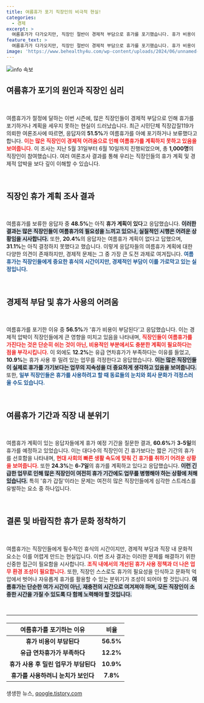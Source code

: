 ```yaml
---
title: 여름휴가 포기 직장인의 비극적 현실!
categories:
  - 경제
excerpt: >
  여름휴가가 다가오지만, 직장인 절반이 경제적 부담으로 휴가를 포기했습니다. 휴가 비용이 가장 큰 이유로, 직장갑질과 업무 압박 속에 여름휴가의 현실을 파헤칩니다. 클릭해서 더 알아보세요!
feature_text: >
  여름휴가가 다가오지만, 직장인 절반이 경제적 부담으로 휴가를 포기했습니다. 휴가 비용이 가장 큰 이유로, 직장갑질과 업무 압박 속에 여름휴가의 현실을 파헤칩니다. 클릭해서 더 알아보세요!
image: 'https://www.behealthy4u.com/wp-content/uploads/2024/06/unnamed-file.png'
---
```


<p><img src="https://www.behealthy4u.com/wp-content/uploads/2024/06/unnamed-file.png" alt="info 속보" /></p>

<h2 data-ke-size="size26">여름휴가 포기의 원인과 직장인 심리</h2>

<p data-ke-size="size16">&nbsp;</p>

<p>여름휴가가 절정에 달하는 이번 시즌에, 많은 직장인들이 경제적 부담으로 인해 휴가를 포기하거나 계획을 세우지 못하는 현실이 드러났습니다. 최근 시민단체 직장갑질119가 의뢰한 여론조사에 따르면, 응답자의 <strong>51.5%</strong>가 여름휴가를 아예 포기하거나 보류했다고 합니다. <b><span style="color: #ee2323;">이는 많은 직장인이 경제적 어려움으로 인해 여름휴가를 계획하지 못하고 있음을 보여줍니다.</span></b> 이 조사는 지난 5월 31일부터 6월 10일까지 진행되었으며, 총 <strong>1,000명</strong>의 직장인이 참여했습니다. 여러 여론조사 결과를 통해 우리는 직장인들의 휴가 계획 및 경제적 압박을 보다 깊이 이해할 수 있습니다.</p>

<p data-ke-size="size16">&nbsp;</p>

<h2 data-ke-size="size26">직장인 휴가 계획 조사 결과</h2>

<p data-ke-size="size16">&nbsp;</p>

<p>여름휴가를 보류한 응답자 중 <strong>48.5%</strong>는 아직 <strong>휴가 계획이 있다</strong>고 응답했습니다. <b><span style="background-color: #21538527;">이러한 결과는 많은 직장인들이 여름휴가의 필요성을 느끼고 있으나, 실질적인 시행은 어려운 상황임을 시사합니다.</span></b> 또한, <strong>20.4%</strong>의 응답자는 여름휴가 계획이 없다고 답했으며, <strong>31.1%</strong>는 아직 결정하지 못했다고 했습니다. 이렇게 응답자들의 여름휴가 계획에 대한 다양한 의견이 존재하지만, 경제적 문제는 그 중 가장 큰 도전 과제로 여겨집니다. <b><span style="color: #1a5490;">여름휴가는 직장인들에게 중요한 휴식의 시간이지만, 경제적인 부담이 이를 가로막고 있는 실정입니다.</span></b></p>

<p data-ke-size="size16">&nbsp;</p>

<h2 data-ke-size="size26">경제적 부담 및 휴가 사용의 어려움</h2>

<p data-ke-size="size16">&nbsp;</p>

<p>여름휴가를 포기한 이유 중 <strong>56.5%</strong>가 '휴가 비용이 부담된다'고 응답했습니다. 이는 경제적 압박이 직장인들에게 큰 영향을 미치고 있음을 나타내며, <b><span style="color: #ee2323;">직장인들이 여름휴가를 가진다는 것은 단순히 쉬는 것이 아닌, 비용적인 부분에서도 충분한 계획이 필요하다는 점을 부각시킵니다.</span></b> 이 외에도 <strong>12.2%</strong>는 유급 연차휴가가 부족하다는 이유를 들었고, <strong>10.9%</strong>는 휴가 사용 후 밀려 있는 업무를 걱정한다고 응답했습니다. <b><span style="background-color: #21538527;">이는 많은 직장인들이 실제로 휴가를 가기보다는 업무의 지속성을 더 중요하게 생각하고 있음을 보여줍니다.</span></b> 또한, <b><span style="color: #1a5490;">일부 직장인들은 휴가를 사용하려고 할 때 동료들의 눈치와 회사 문화가 걱정스러울 수도 있습니다.</span></b></p>

<p data-ke-size="size16">&nbsp;</p>

<h2 data-ke-size="size26">여름휴가 기간과 직장 내 분위기</h2>

<p data-ke-size="size16">&nbsp;</p>

<p>여름휴가 계획이 있는 응답자들에게 휴가 예정 기간을 질문한 결과, <strong>60.6%</strong>가 <strong>3-5일</strong>의 휴가를 예정하고 있었습니다. 이는 대다수의 직장인이 긴 휴가보다는 짧은 기간의 휴가를 선호함을 나타내며, <b><span style="color: #ee2323;">현대 사회의 빠른 생활 속도에 맞춰 긴 휴가를 취하기 어려운 상황을 보여줍니다.</span></b> 또한 <strong>24.3%</strong>는 <strong>6-7일</strong>의 휴가를 계획하고 있다고 응답했습니다. <b><span style="background-color: #21538527;">이런 긴급한 업무로 인해 많은 직장인이 여전히 휴가 기간에도 업무를 병행해야 하는 상황에 처해 있습니다.</span></b> 특히 '휴가 갑질'이라는 문제는 여전히 많은 직장인들에게 심각한 스트레스를 유발하는 요소 중 하나입니다.</p>

<p data-ke-size="size16">&nbsp;</p>

<h2 data-ke-size="size26">결론 및 바람직한 휴가 문화 정착하기</h2>

<p data-ke-size="size16">&nbsp;</p>

<p>여름휴가는 직장인들에게 필수적인 휴식의 시간이지만, 경제적 부담과 직장 내 문화적 요소는 이를 어렵게 만드는 현실입니다. 이번 조사 결과는 이러한 문제를 해결하기 위한 신중한 접근이 필요함을 시사합니다. <b><span style="color: #ee2323;">조직 내에서의 개선된 휴가 사용 정책과 더 나은 업무 환경 조성이 필요합니다.</span></b> 또한, 직장인 스스로도 휴가의 필요성을 인식하고 문화적 억압에서 벗어나 자유롭게 휴가를 활용할 수 있는 분위기가 조성이 되어야 할 것입니다. <b><span style="background-color: #21538527;">여름휴가는 단순한 여가 시간이 아닌, 재충전의 시간으로 여겨져야 하며, 모든 직장인이 소중한 시간을 가질 수 있도록 다 함께 노력해야 할 것입니다.</span></b></p>

<p data-ke-size="size16">&nbsp;</p>

<hr>

<table style="width: 100%; border-collapse: collapse; margin: 20px 0;">
    <thead>
        <tr>
            <th style="text-align: center; height: 30px;">여름휴가를 포기하는 이유</th>
            <th style="text-align: center; height: 30px;">비율</th>
        </tr>
    </thead>
    <tbody>
        <tr>
            <td style="text-align: center; height: 17px;"><b>휴가 비용이 부담된다</b></td>
            <td style="text-align: center; height: 17px;"><b>56.5%</b></td>
        </tr>
        <tr>
            <td style="text-align: center; height: 17px;"><b>유급 연차휴가가 부족하다</b></td>
            <td style="text-align: center; height: 17px;"><b>12.2%</b></td>
        </tr>
        <tr>
            <td style="text-align: center; height: 17px;"><b>휴가 사용 후 밀린 업무가 부담된다</b></td>
            <td style="text-align: center; height: 17px;"><b>10.9%</b></td>
        </tr>
        <tr>
            <td style="text-align: center; height: 17px;"><b>휴가를 사용하려니 눈치가 보인다</b></td>
            <td style="text-align: center; height: 17px;"><b>7.8%</b></td>
        </tr>
    </tbody>
</table>
생생한 뉴스, <a href="https://qoogle.tistory.com" rel="dofollow">qoogle.tistory.com</a>


